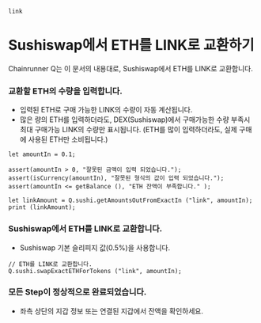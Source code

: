 ```meta-Currency
link
```

# Sushiswap에서 ETH를 LINK로 교환하기

Chainrunner Q는 이 문서의 내용대로, Sushiswap에서 ETH를 LINK로 교환합니다.

### 교환할 ETH의 수량을 입력합니다.

- 입력된 ETH로 구매 가능한 LINK의 수량이 자동 계산됩니다.
- 많은 량의 ETH를 입력하더라도, DEX(Sushiswap)에서 구매가능한 수량 부족시 최대 구매가능 LINK의 수량만 표시됩니다. (ETH를 많이 입력하더라도, 실제 구매에 사용된 ETH만 소비됩니다.)

```input-Dynamic ETH
let amountIn = 0.1;
```

```input-Verify
assert(amountIn > 0, "잘못된 금액이 입력 되었습니다.");
assert(isCurrency(amountIn), "잘못된 형식의 값이 입력 되었습니다.");
assert(amountIn <= getBalance (), "ETH 잔액이 부족합니다." );
```

```output-Dynamic LINK
let linkAmount = Q.sushi.getAmountsOutFromExactIn ("link", amountIn);
print (linkAmount);
```

### Sushiswap에서 ETH를 LINK로 교환합니다.

- Sushiswap 기본 슬리피지 값(0.5%)을 사용합니다.

```taster
// ETH를 LINK로 교환합니다.
Q.sushi.swapExactETHForTokens ("link", amountIn);
```

### 모든 Step이 정상적으로 완료되었습니다.

- 좌측 상단의 지갑 정보 또는 연결된 지갑에서 잔액을 확인하세요.
